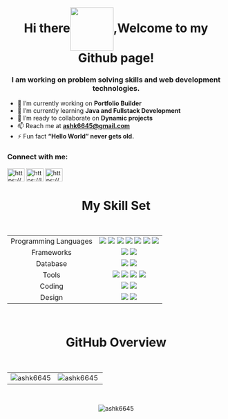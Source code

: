 <h1 align="center">Hi there<img align ="center" src="https://media.tenor.com/CU-PX1m0egYAAAAM/wave-hi.gif" width = "100" height = "100">,Welcome to my Github page!</h1>

<h3 align="center">I am working on problem solving skills and web development technologies.</h3>


- 🔭 I’m currently working on **Portfolio Builder**
- 🌱 I’m currently learning **Java and Fullstack Development**
- 👯 I’m ready to collaborate on **Dynamic projects**
- 📫 Reach me at **ashk6645@gmail.com**
- ⚡ Fun fact **“Hello World” never gets old.**


<h3 align="left">Connect with me:</h3>
<p align="left">
<a href="https://www.linkedin.com/in/ashk6645/" target="blank"><img align="center" src="https://raw.githubusercontent.com/rahuldkjain/github-profile-readme-generator/master/src/images/icons/Social/linked-in-alt.svg" alt="https://www.linkedin.com/in/ashk6645/" height="30" width="40" /></a> 
  <a href="https://leetcode.com/ashu6645/" target="blank"><img align="center" src="https://raw.githubusercontent.com/rahuldkjain/github-profile-readme-generator/master/src/images/icons/Social/leet-code.svg" alt="https://leetcode.com/ashu6645/" height="30" width="40" /></a>
  <a href="https://ashk6645.github.io/" target="blank"><img align="center" src="https://marketplace.canva.com/EAE7NV6FiZQ/1/0/1600w/canva-luxury-letter-a-logo-design-for-business-or-online-shop-qJ4llYpXD6w.jpg" alt="https://ashu6645.github.io/" height="30" width="40" /></a>
</p>

<h1 align="center"> My Skill Set </h1>
<br>
<table align="center">
<tbody>
<tr>
<td style="text-align:center">Programming Languages</td>
<td style="text-align:center"><img src="https://img.shields.io/badge/Java-ED8B00?style=for-the-badge&logo=java&logoColor=white"> <img src="https://img.shields.io/badge/C%2B%2B-00599C?style=for-the-badge&logo=c%2B%2B&logoColor=white"> <img src="https://img.shields.io/badge/C-00599C?style=for-the-badge&logo=c&logoColor=white"> <img src="https://img.shields.io/badge/HTML5-E34F26?style=for-the-badge&logo=html5&logoColor=white"> <img src="https://img.shields.io/badge/JavaScript-323330?style=for-the-badge&logo=javascript&logoColor=F7DF1E"> <img src="https://img.shields.io/badge/CSS3-1572B6?style=for-the-badge&logo=css3&logoColor=white"> <img src="https://img.shields.io/badge/Python-FFD43B?style=for-the-badge&logo=python&logoColor=blue"> </td>

</tr>
<tr>
<td style="text-align:center">Frameworks</td>
<td style="text-align:center"><img src="https://img.shields.io/badge/React-20232A?style=for-the-badge&logo=react&logoColor=61DAFB"> <img src="https://img.shields.io/badge/Node.js-339933?style=for-the-badge&logo=nodedotjs&logoColor=white"></td>
 
</tr>
<tr>
<td style="text-align:center">Database</td>
<td style="text-align:center"><img src="https://img.shields.io/badge/MySQL-005C84?style=for-the-badge&logo=mysql&logoColor=white"> <img src="https://img.shields.io/badge/MongoDB-4EA94B?style=for-the-badge&logo=mongodb&logoColor=white"></td>

</tr>
<tr>
<td style="text-align:center">Tools</td>
<td style="text-align:center"><img src="https://img.shields.io/badge/GIT-E44C30?style=for-the-badge&logo=git&logoColor=white"> <img src="https://img.shields.io/badge/GitHub-100000?style=for-the-badge&logo=github&logoColor=white"> <img src="https://img.shields.io/badge/Azure_DevOps-0078D7?style=for-the-badge&logo=azure-devops&logoColor=white"> <img src="https://img.shields.io/badge/Amazon_AWS-FF9900?style=for-the-badge&logo=amazonaws&logoColor=white"></td>

</tr>
<tr>
<td style="text-align:center">Coding</td>
<td style="text-align:center"><a href="https://leetcode.com/u/ashu6645/"><img src="https://img.shields.io/badge/-LeetCode-FFA116?style=for-the-badge&logo=LeetCode&logoColor=black"></a>
<a href="https://www.codechef.com/users/singh_rk"><img src="https://img.shields.io/badge/Codechef-%23B92B27.svg?&style=for-the-badge&logo=Codechef&logoColor=white"></a>
</td>

</tr>
<tr>
<td style="text-align:center">Design</td>
<td style="text-align:center"><img src="https://img.shields.io/badge/Canva-%2300C4CC.svg?&style=for-the-badge&logo=Canva&logoColor=white"> <img src="https://img.shields.io/badge/Adobe%20XD-470137?style=for-the-badge&logo=Adobe%20XD&logoColor=#FF61F6"></td>

</tr>
</tbody>
</table>
<br>


<h1 align="center"> GitHub Overview </h1>
<br>
<table>
<tr>
<td>
<img align="center" src="https://github-readme-stats.vercel.app/api?username=ashk6645&show_icons=true&locale=en" alt="ashk6645" />
<td>
<img align="left" src="https://github-readme-stats.vercel.app/api/top-langs?username=ashk6645&show_icons=true&locale=en&layout=compact" alt="ashk6645" />
</td>
</tr>
</table>
 <br>
<p align="center">
<img align="center" src="https://github-readme-streak-stats.herokuapp.com/?user=ashk6645&" alt="ashk6645" />
</p>
<br>




